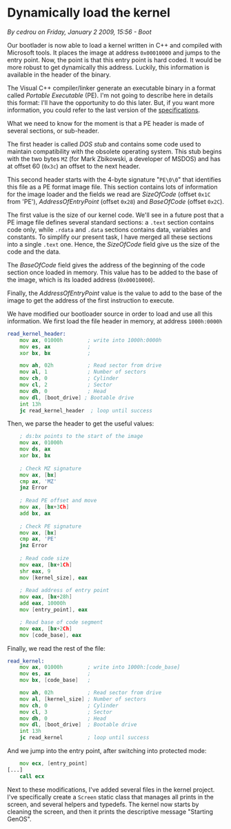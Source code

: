 # Dynamically load the kernel
_By cedrou on Friday, January 2 2009, 15:56 - Boot_

Our bootlader is now able to load a kernel written in C++ and compiled with Microsoft tools. It places the image at address `0x00010000` and jumps to the entry point. Now, the point is that this entry point is hard coded. It would be more robust to get dynamically this address. Luckily, this information is available in the header of the binary.

The Visual C++ compiler/linker generate an executable binary in a format called _Portable Executable_ (PE). I'm not going to describe here in details this format: I'll have the opportunity to do this later. But, if you want more information, you could refer to the last version of the [specifications](https://docs.microsoft.com/en-us/windows/win32/debug/pe-format).

What we need to know for the moment is that a PE header is made of several sections, or sub-header.

The first header is called _DOS stub_ and contains some code used to maintain compatibility with the obsolete operating system. This stub begins with the two bytes `MZ` (for Mark Zbikowski, a developer of MSDOS) and has at offset 60 (`0x3c`) an offset to the next header.

This second header starts with the 4-byte signature "`PE\0\0`" that identifies this file as a PE format image file. This section contains lots of information for the image loader and the fields we read are _SizeOfCode_ (offset `0x1C` from 'PE'), _AddressOfEntryPoint_ (offset `0x28`) and _BaseOfCode_ (offset `0x2C`).

The first value is the size of our kernel code. We'll see in a future post that a PE image file defines several standard sections: a `.text` section contains code only, while `.rdata` and `.data` sections contains data, variables and constants. To simplify our present task, I have merged all these sections into a single `.text` one. Hence, the _SizeOfCode_ field give us the size of the code and the data.

The _BaseOfCode_ field gives the address of the beginning of the code section once loaded in memory. This value has to be added to the base of the image, which is its loaded address (`0x00010000`).

Finally, the _AddressOfEntryPoint_ value is the value to add to the base of the image to get the address of the first instruction to execute.

We have modified our bootloader source in order to load and use all this information. We first load the file header in memory, at address `1000h:0000h`

```asm
read_kernel_header:
    mov ax, 01000h        ; write into 1000h:0000h
    mov es, ax            ;
    xor bx, bx            ;

    mov ah, 02h           ; Read sector from drive
    mov al, 1             ; Number of sectors
    mov ch, 0             ; Cylinder
    mov cl, 2             ; Sector
    mov dh, 0             ; Head
    mov dl, [boot_drive] ; Bootable drive
    int 13h
    jc read_kernel_header  ; loop until success
```

Then, we parse the header to get the useful values:

```asm
    ; ds:bx points to the start of the image
    mov ax, 01000h
    mov ds, ax
    xor bx, bx
    
    ; Check MZ signature
    mov ax, [bx]
    cmp ax, 'MZ'
    jnz Error
    
    ; Read PE offset and move
    mov ax, [bx+3Ch]
    add bx, ax
    
    ; Check PE signature
    mov ax, [bx]
    cmp ax, 'PE'
    jnz Error
    
    ; Read code size
    mov eax, [bx+1Ch]
    shr eax, 9
    mov [kernel_size], eax
    
    ; Read address of entry point
    mov eax, [bx+28h]
    add eax, 10000h
    mov [entry_point], eax

    ; Read base of code segment
    mov eax, [bx+2Ch]
    mov [code_base], eax
```

Finally, we read the rest of the file:

```asm
read_kernel:
    mov ax, 01000h        ; write into 1000h:[code_base]
    mov es, ax            ;
    mov bx, [code_base]   ;

    mov ah, 02h           ; Read sector from drive
    mov al, [kernel_size] ; Number of sectors
    mov ch, 0             ; Cylinder
    mov cl, 3             ; Sector
    mov dh, 0             ; Head
    mov dl, [boot_drive]  ; Bootable drive
    int 13h
    jc read_kernel        ; loop until success
```

And we jump into the entry point, after switching into protected mode:

```asm
    mov ecx, [entry_point]
[...]
    call ecx
```

Next to these modifications, I've added several files in the kernel project. I've specifically create a `Screen` static class that manages all prints in the screen, and several helpers and typedefs. The kernel now starts by cleaning the screen, and then it prints the descriptive message "Starting GenOS".
